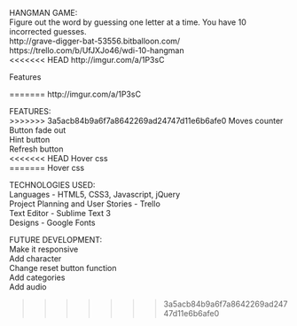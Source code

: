 <p>HANGMAN GAME:<br>
Figure out the word by guessing one letter at a time. You have 10 incorrected guesses.<br>
http://grave-digger-bat-53556.bitballoon.com/<br>
https://trello.com/b/UfJXJo46/wdi-10-hangman<br>
<<<<<<< HEAD
http://imgur.com/a/1P3sC
<p>Features</p>
=======
http://imgur.com/a/1P3sC</p>

<p>FEATURES:<br>
>>>>>>> 3a5acb84b9a6f7a8642269ad24747d11e6b6afe0
Moves counter<br>
Button fade out<br>
Hint button<br>
Refresh button<br>
<<<<<<< HEAD
Hover css<br>
=======
Hover css</p>

<p>TECHNOLOGIES USED:<br>
Languages - HTML5, CSS3, Javascript, jQuery<br>
Project Planning and User Stories - Trello<br>
Text Editor - Sublime Text 3<br>
Designs - Google Fonts</p>

FUTURE DEVELOPMENT:<br>
Make it responsive<br>
Add character<br>
Change reset button function<br>
Add categories<br>
Add audio</p>
>>>>>>> 3a5acb84b9a6f7a8642269ad24747d11e6b6afe0
